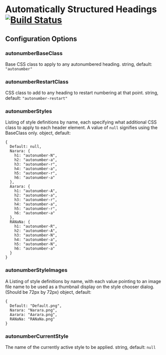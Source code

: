 # Automatically Structured Headings [![Build Status](https://travis-ci.org/PolicyStat/ckeditor-plugin-structured-headings.svg?branch=master)](https://travis-ci.org/PolicyStat/ckeditor-plugin-structured-headings)
## Configuration Options
### autonumberBaseClass
Base CSS class to apply to any autonumbered heading.
string, default: `"autonumber"`
### autonumberRestartClass
CSS class to add to any heading to restart numbering at that point.
string, default: `"autonumber-restart"`
### autonumberStyles
Listing of style definitions by name, each specifying what additional CSS
class to apply to each header element. A value of `null` signifies using the
BaseClass only.
object, default:
```
{ 
  Default: null,
  Narara: {
    h1: "autonumber-N",
    h2: "autonumber-a",
    h3: "autonumber-r",
    h4: "autonumber-a",
    h5: "autonumber-r",
    h6: "autonumber-a"
  },
  Aarara: {
    h1: "autonumber-A",
    h2: "autonumber-a",
    h3: "autonumber-r",
    h4: "autonumber-a",
    h5: "autonumber-r",
    h6: "autonumber-a"
  },
  RANaNa: {
    h1: "autonumber-R",
    h2: "autonumber-A",
    h3: "autonumber-N",
    h4: "autonumber-a",
    h5: "autonumber-N",
    h6: "autonumber-a"
  }
}
```
### autonumberStyleImages
A Listing of style definitions by name, with each value pointing to an image file name
to be used as a thumbnail display on the style chooser dialog. (Should be 72px by 72px)
object, default:
```
{
  Default: "Default.png",
  Narara: "Narara.png",
  Aarara: "Aarara.png",
  RANaNa: "RANaNa.png"
}
```
### autonumberCurrentStyle
The name of the currently active style to be applied.
string, default: `null`